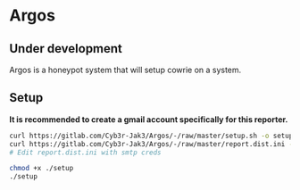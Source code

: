 # Argos

## Under development

Argos is a honeypot system that will setup cowrie on a system.

## Setup

**It is recommended to create a gmail account specifically for this reporter.**

```bash
curl https://gitlab.com/Cyb3r-Jak3/Argos/-/raw/master/setup.sh -o setup.sh
curl https://gitlab.com/Cyb3r-Jak3/Argos/-/raw/master/report.dist.ini -o report.dist.ini # Leave the dist
# Edit report.dist.ini with smtp creds

chmod +x ./setup
./setup

```

